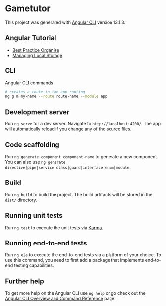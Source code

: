 # Gametutor

This project was generated with [Angular CLI](https://github.com/angular/angular-cli) version 13.1.3.

## Angular Tutorial

* [Best Practice Organize](https://medium.com/dev-jam/5-tips-best-practices-to-organize-your-angular-project-e900db08702e)
* [Managing Local Storage](https://blog.briebug.com/blog/managing-local-storage-in-angular)

## CLI

Angular CLI commands

```bash
# creates a route in the app routing
ng g m my-name --route route-name --module app
```

## Development server

Run `ng serve` for a dev server. Navigate to `http://localhost:4200/`. The app will automatically reload if you change any of the source files.

## Code scaffolding

Run `ng generate component component-name` to generate a new component. You can also use `ng generate directive|pipe|service|class|guard|interface|enum|module`.

## Build

Run `ng build` to build the project. The build artifacts will be stored in the `dist/` directory.

## Running unit tests

Run `ng test` to execute the unit tests via [Karma](https://karma-runner.github.io).

## Running end-to-end tests

Run `ng e2e` to execute the end-to-end tests via a platform of your choice. To use this command, you need to first add a package that implements end-to-end testing capabilities.

## Further help

To get more help on the Angular CLI use `ng help` or go check out the [Angular CLI Overview and Command Reference](https://angular.io/cli) page.
